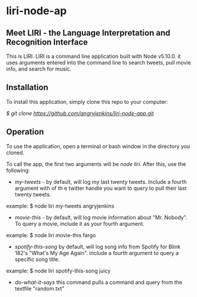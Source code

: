 # liri-node-ap
Meet LIRI - the Language Interpretation and Recognition Interface
-----------------------------------------------------------------


This is LIRI. LIRI is a command line application built with Node v5.10.0. it uses arguments entered into the command line to search tweets, pull movie info, and search for music.

Installation
------------

To install this application, simply clone this repo to your computer:

*$ git clone https://github.com/angryjenkins/liri-node-app.git*

Operation
---------

To use the application, open a terminal or bash window in the directory you cloned.

To call the app, the first two arguments will be *node liri*. After this, use the following:

+ *my-tweets* - by default, will log my last twenty tweets. Include a fourth argument with of th e twitter handle you want to query to pull their last twenty tweets.

example: $ node liri my-tweets angryjenkins

+ *movie-this* - by default, will log movie information about "Mr. Nobody". To query a movie, include it as your fourth argument.

example: $ node liri movie-this fargo

+ *spotify-this-song* by default, will log song info from Spotify for Blink 182's "What's My Age Again". include a fourth argument to query a specific song title.

example: $ node liri spotify-this-song juicy

+ *do-what-it-says* this  command pulls a command and query from the textfile "random.txt"
